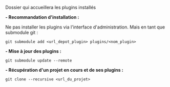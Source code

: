 Dossier qui accueillera les plugins installés

**- Recommandation d'installation :**

Ne pas installer les plugins via l'interface d'administration. Mais en tant que submodule git :

`git submodule add <url_depot_plugin> plugins/<nom_plugin>`

**- Mise à jour des plugins :**

`git submodule update --remote`

**- Récupération d'un projet en cours et de ses plugins :**

`git clone --recursive <url_du_projet>`

